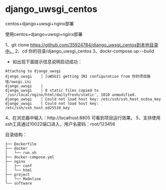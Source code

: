 # django_uwsgi_centos
centos+django+uwsgi+nginx部署


使用centos+django+uwsgi+nginx部署

1、git clone https://github.com/35924784/django_uwsgi_centos到本地目录中。
2、cd 你的目录/django_uwsgi_centos
3、dockr-compose up --build
- 如出现下面提示信息说明启动成功：
```
Attaching to django_uwsgi
django_uwsgi    | [uWSGI] getting INI configuration from 你的项目路径/uwsgi.ini
django_uwsgi    | 
django_uwsgi    | 0 static files copied to '/usr/local/nginx/html/dailyfresh/static', 1010 unmodified.
django_uwsgi    | Could not load host key: /etc/ssh/ssh_host_ecdsa_key
django_uwsgi    | Could not load host key: /etc/ssh/ssh_host_ed25519_key
```
4、在浏览器中输入：http://localhost:8805 可看到项目运行效果。
5、支持使用ssh工具通过10022端口进入，用户名密码：root/123456


目录结构：

```
├── Dockerfile
├── docker
│   └── run.sh
├── docker-compose.yml
├── nginx
│   ├── conf
│   └── html
├── project
│   └── MxOnline
└── software


```
